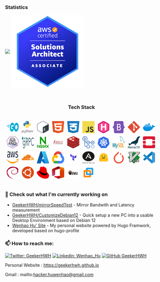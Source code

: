 ### Statistics
<div>
    <p>
        <a href="https://github.com/GeekerHWH"><img align="center" src="https://github-readme-stats-geekerhwhs-projects.vercel.app/api/top-langs/?username=GeekerHWH&layout=compact&theme=buefy&hide_border=true" /></a>
        <a href="https://credly.com/badges/a5ba8037-5804-4de6-ac45-f66d818e00cb"><img align="center" src="images/certifications/aws-certified-solutions-architect-associate.png" alt="AWS Certified Solutions Architect"></a>
    </p>
</div>

<section id="techstack">
    <div class="container"><br>
        <h3 style="text-align:center;">Tech Stack</h3>
        <div class="row justify-content-center px-3 px-md-5"
            style="display: flex; align-items: center; justify-content: center;">
            <p style="display: flex; flex-wrap: wrap; align-items: center;">
                <img src="images/techstack/golang.svg" alt="Golang Logo" width="40" height="40" style="margin: 5px;">
                <img src="images/techstack/python.svg" alt="Python Logo" width="40" height="40" style="margin: 5px;">
                <img src="images/techstack/bash.svg" alt="Bash Logo" width="40" height="40" style="margin: 5px;">
                <img src="images/techstack/html.svg" alt="HTML Logo" width="40" height="40" style="margin: 5px;">
                <img src="images/techstack/css.svg" alt="CSS Logo" width="40" height="40" style="margin: 5px;">
                <img src="images/techstack/javascript.svg" alt="JavaScript Logo" width="40" height="40" style="margin: 5px;">
                <img src="images/techstack/hugo.svg" alt="Hugo Logo" width="40" height="40" style="margin: 5px;">
                <img src="images/techstack/bootstrap5.svg" alt="Bootstrap Logo" width="40" height="40" style="margin: 5px;">
                <img src="images/techstack/git.svg" alt="Git Logo" width="40" height="40" style="margin: 5px;">
                <img src="images/techstack/docker.svg" alt="Docker Logo" width="40" height="40" style="margin: 5px;">
                <img src="images/techstack/podman.svg" alt="Podman Logo" width="40" height="40" style="margin: 5px;">
                <img src="images/techstack/grpc.svg" alt="gRPC Logo" width="40" height="40" style="margin: 5px;">
                <img src="images/techstack/nginx.svg" alt="Nginx Logo" width="40" height="40" style="margin: 5px;">
                <img src="images/techstack/httpd.svg" alt="Apache HTTP Server Logo" width="40" height="40" style="margin: 5px;">
                <img src="images/techstack/redis.svg" alt="Redis Logo" width="40" height="40" style="margin: 5px;">
                <img src="images/techstack/githubactions.svg" alt="GitHub Actions Logo" width="40" height="40"
                    style="margin: 5px;">
                <img src="images/techstack/kubernetes.svg" alt="Kubernetes Logo" width="40" height="40" style="margin: 5px;">
                <img src="images/techstack/mysql.svg" alt="MySQL Logo" width="40" height="40" style="margin: 5px;">
                <img src="images/techstack/mariadb.svg" alt="MariaDB Logo" width="40" height="40" style="margin: 5px;">
                <img src="images/techstack/openstack.svg" alt="OpenStack Logo" width="40" height="40" style="margin: 5px;">
                <img src="images/techstack/aws.svg" alt="AWS Logo" width="40" height="40" style="margin: 5px;">
                <img src="images/techstack/cloudflare.svg" alt="Cloudflare Logo" width="40" height="40" style="margin: 5px;">
                <img src="images/techstack/azure.svg" alt="Azure Logo" width="40" height="40" style="margin: 5px;">
                <img src="images/techstack/gcp.svg" alt="Google Cloud Platform Logo" width="40" height="40" style="margin: 5px;">
                <img src="images/techstack/terraform.svg" alt="Terraform Logo" width="40" height="40" style="margin: 5px;">
                <img src="images/techstack/ansible.svg" alt="Ansible Logo" width="40" height="40" style="margin: 5px;">
                <img src="images/techstack/huggingface.svg" alt="Hugging Face Logo" width="40" height="40" style="margin: 5px;">
                <img src="images/techstack/pytorch.svg" alt="PyTorch Logo" width="40" height="40" style="margin: 5px;">
                <img src="images/techstack/vim.svg" alt="Vim Logo" width="40" height="40" style="margin: 5px;">
                <img src="images/techstack/vscode.svg" alt="VSCode Logo" width="40" height="40" style="margin: 5px;">
                <img src="images/techstack/debian.svg" alt="Debian Logo" width="40" height="40" style="margin: 5px;">
                <img src="images/techstack/ubuntu.svg" alt="Ubuntu Logo" width="40" height="40" style="margin: 5px;">
                <img src="images/techstack/redhat.svg" alt="Red Hat Logo" width="40" height="40" style="margin: 5px;">
                <img src="images/techstack/office.svg" alt="Microsoft Office Logo" width="40" height="40" style="margin: 5px;">
                <img src="images/techstack/qemu.svg" alt="QEMU Logo" width="40" height="40" style="margin: 5px;">
                <img src="images/techstack/vmware.svg" alt="VMware Logo" width="40" height="40" style="margin: 5px;">
            </p>
        </div>
    </div>
</section>

### 👷 Check out what I'm currently working on

- [GeekerHWH/mirrorSpeedTest](https://github.com/GeekerHWH/mirrorSpeedTest) - Mirror Bandwith and Latency measurement
- [GeekerHWH/CustomizeDebian12](https://github.com/GeekerHWH/CustomizeDebian12) - Quick setup a new PC into a usable Desktop Environment based on Debian 12
- [Wenhao Hu' Site](https://geekerhwh.github.io) - My personal website powered by Hugo Framwork, developed based on hugo-profile

### 📫 How to reach me:
[![Twitter: GeekerHWH](https://img.shields.io/twitter/follow/GeekerHWH?style=social)](https://twitter.com/GeekerHWH)
[![Linkedin: Wenhao_Hu](https://img.shields.io/badge/-Wenhao_Hu-blue?style=flat-square&logo=Linkedin&logoColor=white&link=https://www.linkedin.com/in/thaianebraga/)](https://www.linkedin.com/in/wenhao-hu-profile/)
[![GitHub GeekerHWH](https://img.shields.io/github/followers/GeekerHWH?label=follow&style=social)](https://github.com/GeekerHWH)

Personal Website : https://geekerhwh.github.io

Gmail : mailto:hacker.huwenhao@gmail.com